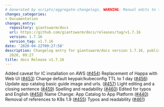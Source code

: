 ```yaml
---
# Generated by scripts/aggregate-changelogs. WARNING: Manual edits to this files will be overwritten.
changes_categories:
- Documentation
changes_entry:
  repository: giantswarm/docs
  url: https://github.com/giantswarm/docs/releases/tag/v1.7.16
  version: 1.7.16
  version_tag: v1.7.16
date: '2020-04-22T09:27:58'
description: Changelog entry for giantswarm/docs version 1.7.16, published on 22 April
  2020, 09:27
title: docs Release v1.7.16
---
```


Added caveat for IC installation on AWS ([#454](https://github.com/giantswarm/docs/pull/454))
Replacement of Happa with Web UI ([#453](https://github.com/giantswarm/docs/pull/453)) 
Change default keypair/kubeconfig TTL to 1 day ([#456](https://github.com/giantswarm/docs/pull/456))
Update app catalog basic guide image and urls. ([#457](https://github.com/giantswarm/docs/pull/457)) 
Light editing and a closing sentence ([#459](https://github.com/giantswarm/docs/pull/459))
Spelling and readability ([#460](https://github.com/giantswarm/docs/pull/460))
Edited for typos and English ([#458](https://github.com/giantswarm/docs/pull/458)) 
Name Change: App Catalog to App Platform ([#440](https://github.com/giantswarm/docs/pull/440)) 
Removal of references to K8s 1.9 ([#455](https://github.com/giantswarm/docs/pull/455))
Typos and readability ([#461](https://github.com/giantswarm/docs/pull/461)) 
